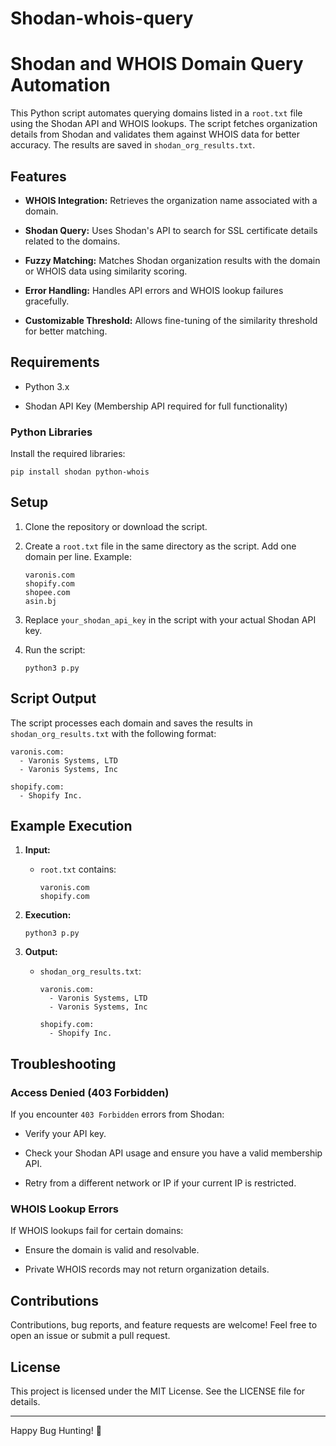 # Shodan-whois-query


# Shodan and WHOIS Domain Query Automation

This Python script automates querying domains listed in a `root.txt` file using the Shodan API and WHOIS lookups. The script fetches organization details from Shodan and validates them against WHOIS data for better accuracy. The results are saved in `shodan_org_results.txt`.

## Features

-   **WHOIS Integration:** Retrieves the organization name associated with a domain.
    
-   **Shodan Query:** Uses Shodan's API to search for SSL certificate details related to the domains.
    
-   **Fuzzy Matching:** Matches Shodan organization results with the domain or WHOIS data using similarity scoring.
    
-   **Error Handling:** Handles API errors and WHOIS lookup failures gracefully.
    
-   **Customizable Threshold:** Allows fine-tuning of the similarity threshold for better matching.
    

## Requirements

-   Python 3.x
    
-   Shodan API Key (Membership API required for full functionality)
    

### Python Libraries

Install the required libraries:

```
pip install shodan python-whois
```

## Setup

1.  Clone the repository or download the script.
    
2.  Create a `root.txt` file in the same directory as the script. Add one domain per line. Example:
    
    ```
    varonis.com
    shopify.com
    shopee.com
    asin.bj
    ```
    
3.  Replace `your_shodan_api_key` in the script with your actual Shodan API key.
    
4.  Run the script:
    
    ```
    python3 p.py
    ```
    

## Script Output

The script processes each domain and saves the results in `shodan_org_results.txt` with the following format:

```
varonis.com:
  - Varonis Systems, LTD
  - Varonis Systems, Inc

shopify.com:
  - Shopify Inc.
```

## Example Execution

1.  **Input:**
    
    -   `root.txt` contains:
        
        ```
        varonis.com
        shopify.com
        ```
        
2.  **Execution:**
    
    ```
    python3 p.py
    ```
    
3.  **Output:**
    
    -   `shodan_org_results.txt`:
        
        ```
        varonis.com:
          - Varonis Systems, LTD
          - Varonis Systems, Inc
        
        shopify.com:
          - Shopify Inc.
        ```
        

## Troubleshooting

### Access Denied (403 Forbidden)

If you encounter `403 Forbidden` errors from Shodan:

-   Verify your API key.
    
-   Check your Shodan API usage and ensure you have a valid membership API.
    
-   Retry from a different network or IP if your current IP is restricted.
    

### WHOIS Lookup Errors

If WHOIS lookups fail for certain domains:

-   Ensure the domain is valid and resolvable.
    
-   Private WHOIS records may not return organization details.
    

## Contributions

Contributions, bug reports, and feature requests are welcome! Feel free to open an issue or submit a pull request.

## License

This project is licensed under the MIT License. See the LICENSE file for details.

----------

Happy Bug Hunting! 🐞
